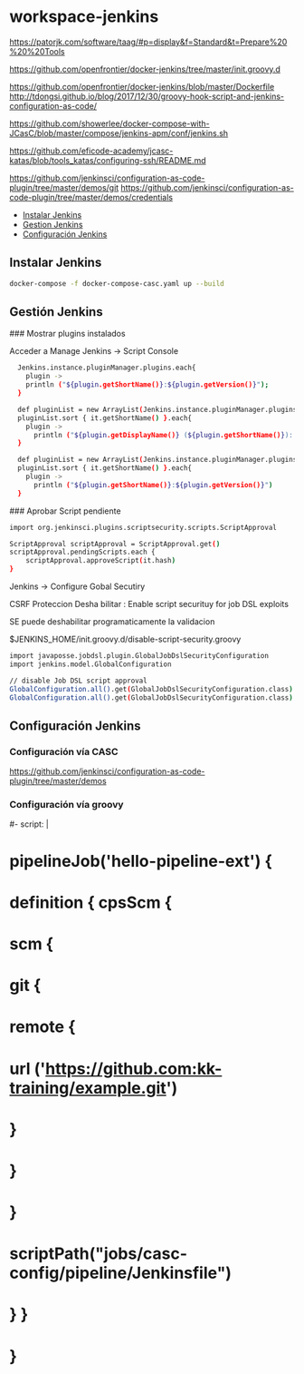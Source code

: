 # workspace-jenkins


https://patorjk.com/software/taag/#p=display&f=Standard&t=Prepare%20%20%20Tools

https://github.com/openfrontier/docker-jenkins/tree/master/init.groovy.d

https://github.com/openfrontier/docker-jenkins/blob/master/Dockerfile
http://tdongsi.github.io/blog/2017/12/30/groovy-hook-script-and-jenkins-configuration-as-code/

https://github.com/showerlee/docker-compose-with-JCasC/blob/master/compose/jenkins-apm/conf/jenkins.sh

https://github.com/eficode-academy/jcasc-katas/blob/tools_katas/configuring-ssh/README.md

https://github.com/jenkinsci/configuration-as-code-plugin/tree/master/demos/git
https://github.com/jenkinsci/configuration-as-code-plugin/tree/master/demos/credentials


- [Instalar Jenkins](#instalar)
- [Gestion Jenkins](#gestion)
- [Configuración Jenkins](#configuracion)




## <a name="#instalar">Instalar Jenkins</a>

```bash
docker-compose -f docker-compose-casc.yaml up --build
```

## <a name="#gestion">Gestión Jenkins</a>

### Mostrar plugins instalados

Acceder a Manage Jenkins -> Script Console

```bash
  Jenkins.instance.pluginManager.plugins.each{
    plugin ->
    println ("${plugin.getShortName()}:${plugin.getVersion()}");
  }

  def pluginList = new ArrayList(Jenkins.instance.pluginManager.plugins)
  pluginList.sort { it.getShortName() }.each{
    plugin -> 
      println ("${plugin.getDisplayName()} (${plugin.getShortName()}): ${plugin.getVersion()}")
  }

  def pluginList = new ArrayList(Jenkins.instance.pluginManager.plugins)
  pluginList.sort { it.getShortName() }.each{
    plugin -> 
      println ("${plugin.getShortName()}:${plugin.getVersion()}")
  }
```

### Aprobar Script pendiente

```bash
import org.jenkinsci.plugins.scriptsecurity.scripts.ScriptApproval

ScriptApproval scriptApproval = ScriptApproval.get()
scriptApproval.pendingScripts.each {
    scriptApproval.approveScript(it.hash)
}
```

Jenkins -> Configure Gobal Secutiry

  CSRF Proteccion
    Desha bilitar : Enable script securituy for job DSL exploits

SE puede deshabilitar programaticamente la validacion

$JENKINS_HOME/init.groovy.d/disable-script-security.groovy

```bash
import javaposse.jobdsl.plugin.GlobalJobDslSecurityConfiguration
import jenkins.model.GlobalConfiguration

// disable Job DSL script approval
GlobalConfiguration.all().get(GlobalJobDslSecurityConfiguration.class).useScriptSecurity=false
GlobalConfiguration.all().get(GlobalJobDslSecurityConfiguration.class).save()
```


## <a name="#configuracion">Configuración Jenkins</a>

### Configuración vía CASC

https://github.com/jenkinsci/configuration-as-code-plugin/tree/master/demos


### Configuración vía groovy


#- script: |
#    pipelineJob('hello-pipeline-ext') {
#      definition { cpsScm {
#          scm {
#            git {
#              remote {
#                url ('https://github.com:kk-training/example.git')
#              }
#            }
#          }
#          scriptPath("jobs/casc-config/pipeline/Jenkinsfile")
#      } }
#    }
